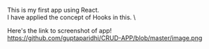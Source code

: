 This is my first app using React. \
I have applied the concept of Hooks in this. \

Here's the link to screenshot of app! \
https://github.com/guptaparidhi/CRUD-APP/blob/master/image.png
